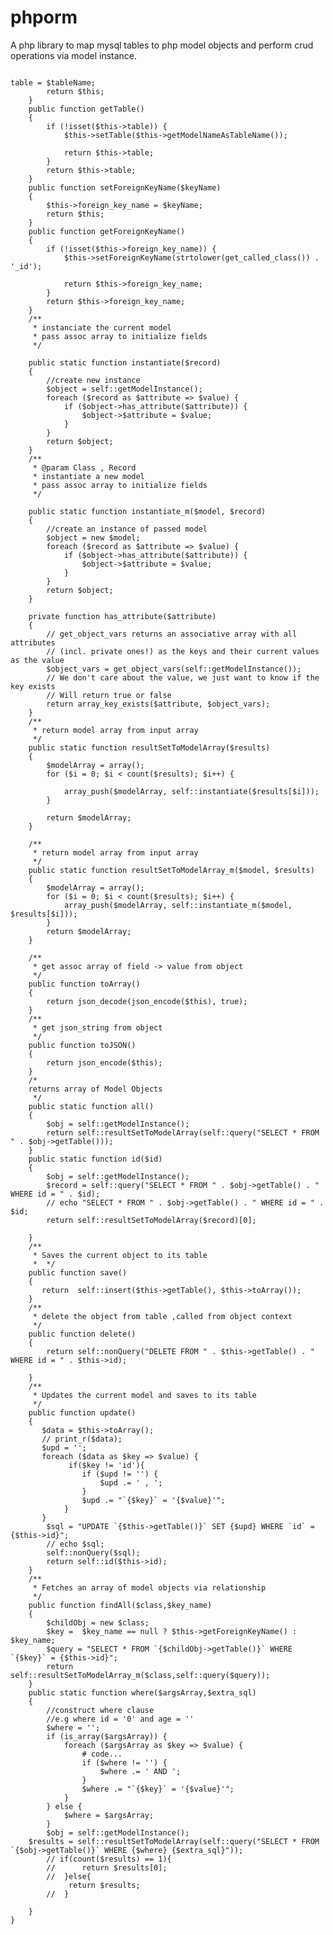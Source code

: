 # phporm
A php library to map mysql tables to php model objects and perform crud operations via model instance.
<code>
<?php
include_once "SQL.php";
class DBObject extends SQLQuery
{
    protected $table, $foreign_key_name;
    protected $created_stamp,$update_stamp;
    private function getModelNameAsTableName()
    {
        return strtolower(get_called_class()) . 's';
    }
    private function getModelName()
    {
        return get_called_class();
    }
    /**
     * create new blank instance of the model
     */
    private static function getModelInstance()
    {
        $obj = get_called_class();
        return new $obj;
    }
    public function setTable($tableName)
    {
        $this->table = $tableName;
        return $this;
    }
    public function getTable()
    {
        if (!isset($this->table)) {
            $this->setTable($this->getModelNameAsTableName());

            return $this->table;
        }
        return $this->table;
    }
    public function setForeignKeyName($keyName)
    {
        $this->foreign_key_name = $keyName;
        return $this;
    }
    public function getForeignKeyName()
    {
        if (!isset($this->foreign_key_name)) {
            $this->setForeignKeyName(strtolower(get_called_class()) . '_id');

            return $this->foreign_key_name;
        }
        return $this->foreign_key_name;
    }
    /**
     * instanciate the current model
     * pass assoc array to initialize fields
     */

    public static function instantiate($record)
    {
        //create new instance
        $object = self::getModelInstance();
        foreach ($record as $attribute => $value) { 
            if ($object->has_attribute($attribute)) {
                $object->$attribute = $value;
            }
        }
        return $object;
    }
    /**
     * @param Class , Record
     * instantiate a new model
     * pass assoc array to initialize fields
     */

    public static function instantiate_m($model, $record)
    {
        //create an instance of passed model
        $object = new $model;
        foreach ($record as $attribute => $value) {
            if ($object->has_attribute($attribute)) {
                $object->$attribute = $value;
            }
        }
        return $object;
    }

    private function has_attribute($attribute)
    {
        // get_object_vars returns an associative array with all attributes
        // (incl. private ones!) as the keys and their current values as the value
        $object_vars = get_object_vars(self::getModelInstance());
        // We don't care about the value, we just want to know if the key exists
        // Will return true or false
        return array_key_exists($attribute, $object_vars);
    }
    /**
     * return model array from input array
     */
    public static function resultSetToModelArray($results)
    {
        $modelArray = array();
        for ($i = 0; $i < count($results); $i++) {

            array_push($modelArray, self::instantiate($results[$i]));
        }

        return $modelArray;
    }

    /**
     * return model array from input array
     */
    public static function resultSetToModelArray_m($model, $results)
    {
        $modelArray = array();
        for ($i = 0; $i < count($results); $i++) {
            array_push($modelArray, self::instantiate_m($model, $results[$i]));
        }
        return $modelArray;
    }

    /**
     * get assoc array of field -> value from object
     */
    public function toArray()
    {
        return json_decode(json_encode($this), true);
    }
    /**
     * get json_string from object
     */
    public function toJSON()
    {
        return json_encode($this);
    }
    /*
    returns array of Model Objects
     */
    public static function all()
    {
        $obj = self::getModelInstance();
        return self::resultSetToModelArray(self::query("SELECT * FROM " . $obj->getTable()));
    }
    public static function id($id)
    {
        $obj = self::getModelInstance();
        $record = self::query("SELECT * FROM " . $obj->getTable() . " WHERE id = " . $id);
        // echo "SELECT * FROM " . $obj->getTable() . " WHERE id = " . $id;
        return self::resultSetToModelArray($record)[0];

    }
    /**
     * Saves the current object to its table
     *  */
    public function save()
    {
       return  self::insert($this->getTable(), $this->toArray());
    }
    /**
     * delete the object from table ,called from object context
     */
    public function delete()
    { 
        return self::nonQuery("DELETE FROM " . $this->getTable() . " WHERE id = " . $this->id);

    }
    /**
     * Updates the current model and saves to its table
     */
    public function update()
    {
       $data = $this->toArray();
       // print_r($data);
       $upd = '';
       foreach ($data as $key => $value) {
             if($key != 'id'){
                if ($upd != '') {
                    $upd .= ' , ';
                }
                $upd .= "`{$key}` = '{$value}'";
            }
       }
        $sql = "UPDATE `{$this->getTable()}` SET {$upd} WHERE `id` = {$this->id}";
        // echo $sql;
        self::nonQuery($sql);
        return self::id($this->id);
    }
    /**
     * Fetches an array of model objects via relationship
     */
    public function findAll($class,$key_name)
    {
        $childObj = new $class;
        $key =  $key_name == null ? $this->getForeignKeyName() : $key_name;
        $query = "SELECT * FROM `{$childObj->getTable()}` WHERE `{$key}` = {$this->id}";
        return self::resultSetToModelArray_m($class,self::query($query));
    }
    public static function where($argsArray,$extra_sql)
    {
        //construct where clause
        //e.g where id = '0' and age = ''
        $where = '';
        if (is_array($argsArray)) {
            foreach ($argsArray as $key => $value) {
                # code...
                if ($where != '') {
                    $where .= ' AND ';
                }
                $where .= "`{$key}` = '{$value}'";
            }
        } else {
            $where = $argsArray;
        }
        $obj = self::getModelInstance();
    $results = self::resultSetToModelArray(self::query("SELECT * FROM `{$obj->getTable()}` WHERE {$where} {$extra_sql}"));
        // if(count($results) == 1){
        //      return $results[0];
        //  }else{
             return $results;
        //  }

    }
}
</code>

